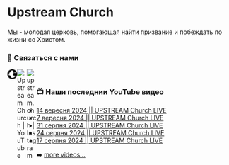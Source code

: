 # Upstream Church

Мы - молодая церковь, помогающая найти призвание и побеждать по жизни со Христом.

### 👥 Связаться с нами

[<img align="left" alt="upstream.life" width="22px" src="https://raw.githubusercontent.com/iconic/open-iconic/master/svg/globe.svg" />][website]
[<img align="left" alt="UpstreamChurch | YouTube" width="22px" src="https://cdn.jsdelivr.net/npm/simple-icons@v3/icons/youtube.svg" />][youtube]
[<img align="left" alt="upstream.church | Instagram" width="22px" src="https://cdn.jsdelivr.net/npm/simple-icons@v3/icons/instagram.svg" />][instagram]

<br />

### 📺 Наши последнии YouTube видео
<!-- YOUTUBE:START -->
- [14 вересня 2024 || UPSTREAM Church LIVE](https://www.youtube.com/watch?v=vq5kRPBoZpo)
- [7 вересня 2024 || UPSTREAM Church LIVE](https://www.youtube.com/watch?v=iYvEJh0lWBE)
- [31 серпня 2024 || UPSTREAM Church LIVE](https://www.youtube.com/watch?v=9Y6a-yEfzbY)
- [24 серпня 2024 || UPSTREAM Church LIVE](https://www.youtube.com/watch?v=YbFjMsKkLv0)
- [17 серпня 2024 || UPSTREAM Church LIVE](https://www.youtube.com/watch?v=o-M1yBCOfwM)
<!-- YOUTUBE:END -->

➡️ [more videos...](https://youtube.com/UpstreamChurch)

[website]: https://upstream.life/
[youtube]: https://youtube.com/UpstreamChurch
[instagram]: https://www.instagram.com/upstream.church

